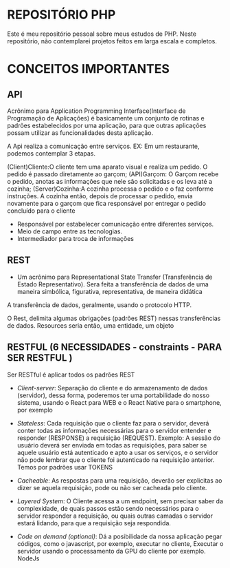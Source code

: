 # REPOSITÓRIO PHP 

Este é meu repositório pessoal sobre meus estudos de PHP. Neste repositório, não contemplarei projetos feitos em larga escala e completos.

 # CONCEITOS IMPORTANTES

## API
Acrônimo para Application Programming Interface(Interface de Programação de Aplicações) é basicamente um conjunto de rotinas 
e padrões estabelecidos por uma aplicação, para que outras aplicações possam utilizar as funcionalidades desta aplicação.

A Api realiza a comunicação entre serviços.
EX: Em um restaurante, podemos contemplar 3 etapas.

(Client)Cliente:O cliente tem uma aparato visual e realiza um pedido. O pedido é passado diretamente ao garçom;
(API)Garçom: O Garçom recebe o pedido, anotas as informações que nele são solicitadas e os leva até a cozinha;
(Server)Cozinha:A cozinha processa o pedido e o faz conforme instruções.
A cozinha então, depois de processar o pedido, envia novamente para o garçom que fica responsável por entregar o pedido concluído para o cliente

- Responsável por estabelecer comunicação entre diferentes serviços.
- Meio de campo entre as tecnologias.
- Intermediador para troca de informações


## REST
  - Um acrônimo para Representational State Transfer (Transferência de Estado Representativo).
Sera feita a transferência de dados de uma maneira simbólica, figurativa, representativa, de maneira didática

A transferência de dados, geralmente, usando o protocolo HTTP.

O Rest, delimita algumas obrigações (padrões REST) nessas transferências de dados.
Resources seria então, uma entidade, um objeto


## RESTFUL (6 NECESSIDADES - constraints - PARA SER RESTFUL )
Ser RESTful é aplicar todos os padrões REST

 - _Client-server_: Separação do cliente e do armazenamento de dados (servidor), dessa forma, poderemos ter uma portabilidade
do nosso sistema, usando o React para WEB e o React Native para o smartphone, por exemplo

 - _Stateless_: Cada requisição que o cliente faz para o servidor, deverá conter todas as informações necessárias para o 
servidor entender e responder (RESPONSE) a requisição (REQUEST). Exemplo: A sessão do usuário deverá ser enviada em todas as requisições,
para saber se aquele usuário está autenticado e apto a usar os serviços, e o servidor não pode lembrar que o cliente foi autenticado
na requisição anterior. Temos por padrões usar TOKENS

 - _Cacheable_: As respostas para uma requisição, deverão ser explicitas ao dizer se aquela requisição, pode ou não ser cacheada
pelo cliente.

 - _Layered System_: O Cliente acessa a um endpoint, sem precisar saber da complexidade, de quais passos estão sendo necessários 
para o servidor responder a requisição, ou quais outras camadas o servidor estará lidando, para que a requisição seja respondida.

 - _Code on demand (optional)_: Dá a posibilidade da nossa aplicação pegar códigos, como o javascript, por exemplo, executar no cliente,
Executar o servidor usando o processamento da GPU do cliente por exemplo. NodeJs